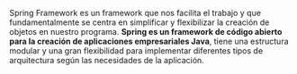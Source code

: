 Spring Framework es un framework que nos facilita el trabajo y que fundamentalmente se centra en simplificar y flexibilizar la creación de objetos en nuestro programa. **Spring es un framework de código abierto para la creación de aplicaciones empresariales Java**, tiene una estructura modular y una gran flexibilidad para implementar diferentes tipos de arquitectura según las necesidades de la aplicación.